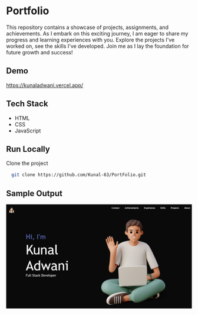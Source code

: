 
# Portfolio

This repository contains a showcase of projects, assignments, and achievements. As I embark on this exciting journey, I am eager to share my progress and learning experiences with you. Explore the projects I've worked on, see the skills I've developed. Join me as I lay the foundation for future growth and success!

## Demo

https://kunaladwani.vercel.app/



## Tech Stack


- HTML
- CSS
- JavaScript


## Run Locally

Clone the project

```bash
  git clone https://github.com/Kunal-63/PortFolio.git
```




## Sample Output
![App Screenshot](https://github.com/Kunal-63/PortFolio/blob/main/output.png)

